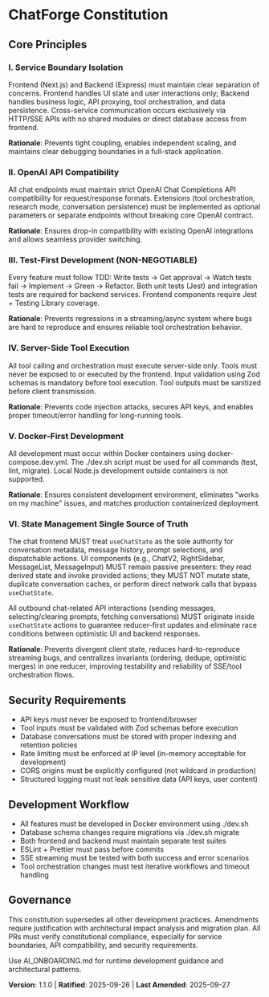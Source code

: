 <!--
Sync Impact Report:
Version change: 1.0.0 → 1.1.0
Modified / Added principles:
- Added VI. State Management Single Source of Truth
Added sections: None
Removed sections: None
Templates requiring updates:
✅ Updated: .specify/templates/plan-template.md (added Constitution Check item for state management)
✅ Updated: specs/001-i-want-the/plan.md (version footer + new Constitution Check item optional for future regen)
⚠ Pending: Existing feature plans other than 001 (regenerate or manually edit if any) to include new check
Follow-up TODOs: None
-->

# ChatForge Constitution

## Core Principles

### I. Service Boundary Isolation
Frontend (Next.js) and Backend (Express) must maintain clear separation of concerns. Frontend handles UI state and user interactions only; Backend handles business logic, API proxying, tool orchestration, and data persistence. Cross-service communication occurs exclusively via HTTP/SSE APIs with no shared modules or direct database access from frontend.

**Rationale**: Prevents tight coupling, enables independent scaling, and maintains clear debugging boundaries in a full-stack application.

### II. OpenAI API Compatibility
All chat endpoints must maintain strict OpenAI Chat Completions API compatibility for request/response formats. Extensions (tool orchestration, research mode, conversation persistence) must be implemented as optional parameters or separate endpoints without breaking core OpenAI contract.

**Rationale**: Ensures drop-in compatibility with existing OpenAI integrations and allows seamless provider switching.

### III. Test-First Development (NON-NEGOTIABLE)
Every feature must follow TDD: Write tests → Get approval → Watch tests fail → Implement → Green → Refactor. Both unit tests (Jest) and integration tests are required for backend services. Frontend components require Jest + Testing Library coverage.

**Rationale**: Prevents regressions in a streaming/async system where bugs are hard to reproduce and ensures reliable tool orchestration behavior.

### IV. Server-Side Tool Execution
All tool calling and orchestration must execute server-side only. Tools must never be exposed to or executed by the frontend. Input validation using Zod schemas is mandatory before tool execution. Tool outputs must be sanitized before client transmission.

**Rationale**: Prevents code injection attacks, secures API keys, and enables proper timeout/error handling for long-running tools.

### V. Docker-First Development
All development must occur within Docker containers using docker-compose.dev.yml. The ./dev.sh script must be used for all commands (test, lint, migrate). Local Node.js development outside containers is not supported.

**Rationale**: Ensures consistent development environment, eliminates "works on my machine" issues, and matches production containerized deployment.

### VI. State Management Single Source of Truth
The chat frontend MUST treat `useChatState` as the sole authority for conversation metadata, message history, prompt selections, and dispatchable actions. UI components (e.g., ChatV2, RightSidebar, MessageList, MessageInput) MUST remain passive presenters: they read derived state and invoke provided actions; they MUST NOT mutate state, duplicate conversation caches, or perform direct network calls that bypass `useChatState`.

All outbound chat-related API interactions (sending messages, selecting/clearing prompts, fetching conversations) MUST originate inside `useChatState` actions to guarantee reducer-first updates and eliminate race conditions between optimistic UI and backend responses.

**Rationale**: Prevents divergent client state, reduces hard-to-reproduce streaming bugs, and centralizes invariants (ordering, dedupe, optimistic merges) in one reducer, improving testability and reliability of SSE/tool orchestration flows.

## Security Requirements

- API keys must never be exposed to frontend/browser
- Tool inputs must be validated with Zod schemas before execution
- Database conversations must be stored with proper indexing and retention policies
- Rate limiting must be enforced at IP level (in-memory acceptable for development)
- CORS origins must be explicitly configured (not wildcard in production)
- Structured logging must not leak sensitive data (API keys, user content)

## Development Workflow

- All features must be developed in Docker environment using ./dev.sh
- Database schema changes require migrations via ./dev.sh migrate
- Both frontend and backend must maintain separate test suites
- ESLint + Prettier must pass before commits
- SSE streaming must be tested with both success and error scenarios
- Tool orchestration changes must test iterative workflows and timeout handling

## Governance

This constitution supersedes all other development practices. Amendments require justification with architectural impact analysis and migration plan. All PRs must verify constitutional compliance, especially for service boundaries, API compatibility, and security requirements.

Use AI_ONBOARDING.md for runtime development guidance and architectural patterns.

**Version**: 1.1.0 | **Ratified**: 2025-09-26 | **Last Amended**: 2025-09-27